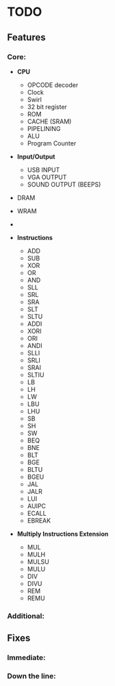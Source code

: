 # TODO

## Features

### Core:

* **CPU**
    * OPCODE decoder
    * Clock
    * Swirl
    * 32 bit register
    * ROM
    * CACHE (SRAM)
    * PIPELINING
    * ALU
    * Program Counter 
* **Input/Output**
    * USB INPUT
    * VGA OUTPUT
    * SOUND OUTPUT (BEEPS)
* DRAM
* WRAM
*


* **Instructions**
    * ADD
    * SUB
    * XOR
    * OR
    * AND
    * SLL
    * SRL
    * SRA
    * SLT
    * SLTU
    * ADDI
    * XORI
    * ORI
    * ANDI
    * SLLI
    * SRLI
    * SRAI
    * SLTIU
    * LB
    * LH
    * LW
    * LBU
    * LHU
    * SB
    * SH
    * SW 
    * BEQ
    * BNE
    * BLT
    * BGE
    * BLTU
    * BGEU
    * JAL
    * JALR
    * LUI
    * AUIPC
    * ECALL
    * EBREAK

* **Multiply Instructions Extension**
    * MUL
    * MULH
    * MULSU
    * MULU
    * DIV
    * DIVU
    * REM
    * REMU

### Additional:



## Fixes

### Immediate:



### Down the line: